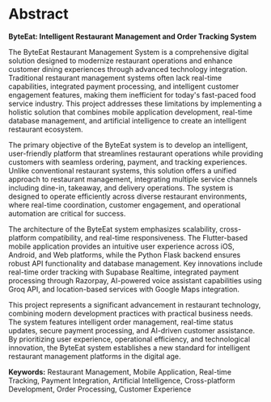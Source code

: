 # Abstract

**ByteEat: Intelligent Restaurant Management and Order Tracking System**

The ByteEat Restaurant Management System is a comprehensive digital solution designed to modernize restaurant operations and enhance customer dining experiences through advanced technology integration. Traditional restaurant management systems often lack real-time capabilities, integrated payment processing, and intelligent customer engagement features, making them inefficient for today's fast-paced food service industry. This project addresses these limitations by implementing a holistic solution that combines mobile application development, real-time database management, and artificial intelligence to create an intelligent restaurant ecosystem.

The primary objective of the ByteEat system is to develop an intelligent, user-friendly platform that streamlines restaurant operations while providing customers with seamless ordering, payment, and tracking experiences. Unlike conventional restaurant systems, this solution offers a unified approach to restaurant management, integrating multiple service channels including dine-in, takeaway, and delivery operations. The system is designed to operate efficiently across diverse restaurant environments, where real-time coordination, customer engagement, and operational automation are critical for success.

The architecture of the ByteEat system emphasizes scalability, cross-platform compatibility, and real-time responsiveness. The Flutter-based mobile application provides an intuitive user experience across iOS, Android, and Web platforms, while the Python Flask backend ensures robust API functionality and database management. Key innovations include real-time order tracking with Supabase Realtime, integrated payment processing through Razorpay, AI-powered voice assistant capabilities using Groq API, and location-based services with Google Maps integration.

This project represents a significant advancement in restaurant technology, combining modern development practices with practical business needs. The system features intelligent order management, real-time status updates, secure payment processing, and AI-driven customer assistance. By prioritizing user experience, operational efficiency, and technological innovation, the ByteEat system establishes a new standard for intelligent restaurant management platforms in the digital age.

**Keywords:** Restaurant Management, Mobile Application, Real-time Tracking, Payment Integration, Artificial Intelligence, Cross-platform Development, Order Processing, Customer Experience









